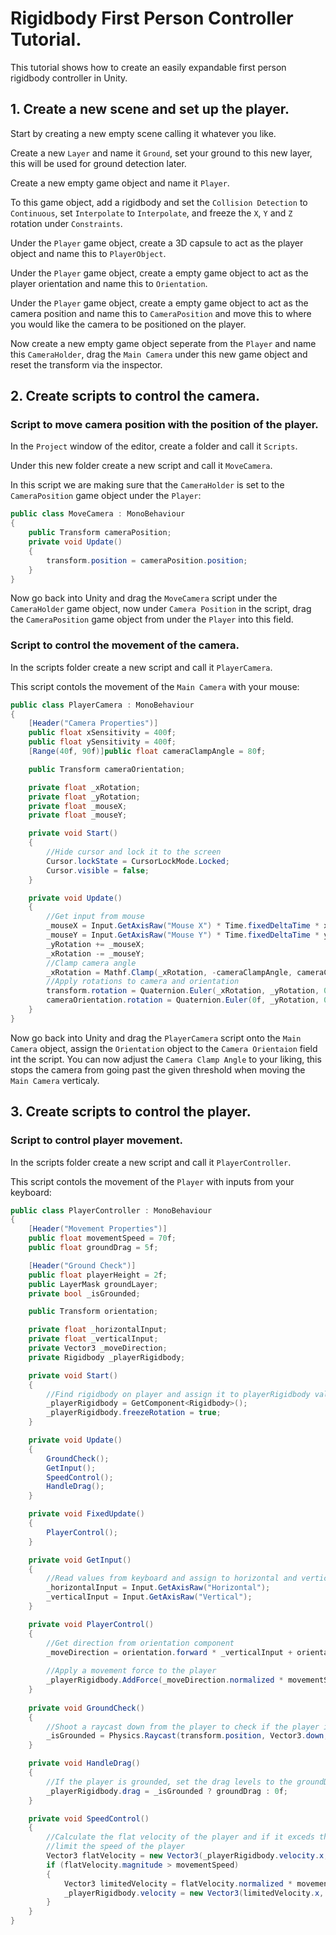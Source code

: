 # Rigidbody First Person Controller Tutorial.

This tutorial shows how to create an easily expandable first person rigidbody controller in Unity.

## 1. Create a new scene and set up the player.

Start by creating a new empty scene calling it whatever you like.

Create a new `Layer` and name it `Ground`, set your ground to this new layer, this will be used for ground detection later.

Create a new empty game object and name it `Player`.

To this game object, add a rigidbody and set the `Collision Detection` to `Continuous`, set `Interpolate` to `Interpolate`,  and freeze the `X`, `Y` and `Z` rotation under `Constraints`.

Under the `Player` game object, create a 3D capsule to act as the player object and name this to `PlayerObject`.

Under the `Player` game object, create a empty game object to act as the player orientation and name this to `Orientation`.

Under the `Player` game object, create a empty game object to act as the camera position and name this to `CameraPosition` and move this to where you would like the camera to be positioned on the player.

Now create a new empty game object seperate from the `Player` and name this `CameraHolder`, drag the `Main Camera` under this new game object and reset the transform via the inspector.

## 2. Create scripts to control the camera.

### Script to move camera position with the position of the player.

In the `Project` window of the editor, create a folder and call it `Scripts`.

Under this new folder create a new script and call it `MoveCamera`.

In this script we are making sure that the `CameraHolder` is set to the `CameraPosition` game object under the `Player`:
```.cs
public class MoveCamera : MonoBehaviour
{
    public Transform cameraPosition;
    private void Update()
    {
        transform.position = cameraPosition.position;
    }
}
```

Now go back into Unity and drag the `MoveCamera` script under the `CameraHolder` game object, now under `Camera Position` in the script, drag the `CameraPosition` game object from under the `Player` into this field.

### Script to control the movement of the camera.

In the scripts folder create a new script and call it `PlayerCamera`.

This script contols the movement of the `Main Camera` with your mouse:
```.cs
public class PlayerCamera : MonoBehaviour
{
    [Header("Camera Properties")]
    public float xSensitivity = 400f;
    public float ySensitivity = 400f;
    [Range(40f, 90f)]public float cameraClampAngle = 80f;

    public Transform cameraOrientation;

    private float _xRotation;
    private float _yRotation;
    private float _mouseX;
    private float _mouseY;

    private void Start()
    {
        //Hide cursor and lock it to the screen
        Cursor.lockState = CursorLockMode.Locked;
        Cursor.visible = false;
    }

    private void Update()
    {
        //Get input from mouse
        _mouseX = Input.GetAxisRaw("Mouse X") * Time.fixedDeltaTime * xSensitivity;
        _mouseY = Input.GetAxisRaw("Mouse Y") * Time.fixedDeltaTime * ySensitivity;
        _yRotation += _mouseX;
        _xRotation -= _mouseY;
        //Clamp camera angle
        _xRotation = Mathf.Clamp(_xRotation, -cameraClampAngle, cameraClampAngle);
        //Apply rotations to camera and orientation
        transform.rotation = Quaternion.Euler(_xRotation, _yRotation, 0f);
        cameraOrientation.rotation = Quaternion.Euler(0f, _yRotation, 0f);
    }
}
```

Now go back into Unity and drag the `PlayerCamera` script onto the `Main Camera` object, assign the `Orientation` object to the `Camera Orientaion` field int the script. You can now adjust the `Camera Clamp Angle` to your liking, this stops the camera from going past the given threshold when moving the `Main Camera` verticaly.

## 3. Create scripts to control the player.

### Script to control player movement.

In the scripts folder create a new script and call it `PlayerController`.

This script contols the movement of the `Player` with inputs from your keyboard:
```.cs
public class PlayerController : MonoBehaviour
{
    [Header("Movement Properties")] 
    public float movementSpeed = 70f;
    public float groundDrag = 5f;

    [Header("Ground Check")] 
    public float playerHeight = 2f;
    public LayerMask groundLayer;
    private bool _isGrounded;

    public Transform orientation;

    private float _horizontalInput;
    private float _verticalInput;
    private Vector3 _moveDirection;
    private Rigidbody _playerRigidbody;

    private void Start()
    {
        //Find rigidbody on player and assign it to playerRigidbody value and lock the rotation
        _playerRigidbody = GetComponent<Rigidbody>();
        _playerRigidbody.freezeRotation = true;
    }

    private void Update()
    {
        GroundCheck();
        GetInput();
        SpeedControl();
        HandleDrag();
    }

    private void FixedUpdate()
    {
        PlayerControl();
    }

    private void GetInput()
    {
        //Read values from keyboard and assign to horizontal and vertical values
        _horizontalInput = Input.GetAxisRaw("Horizontal");
        _verticalInput = Input.GetAxisRaw("Vertical");
    }

    private void PlayerControl()
    {
        //Get direction from orientation component
        _moveDirection = orientation.forward * _verticalInput + orientation.right * _horizontalInput;
        
        //Apply a movement force to the player
        _playerRigidbody.AddForce(_moveDirection.normalized * movementSpeed, ForceMode.Force);
    }
    
    private void GroundCheck()
    {
        //Shoot a raycast down from the player to check if the player is grounded
        _isGrounded = Physics.Raycast(transform.position, Vector3.down, playerHeight * 0.5f + 0.2f, groundLayer);
    }

    private void HandleDrag()
    {
        //If the player is grounded, set the drag levels to the groundDrag value otherwise set to 0
        _playerRigidbody.drag = _isGrounded ? groundDrag : 0f;
    }

    private void SpeedControl()
    {
        //Calculate the flat velocity of the player and if it exceds the movement speed then calculate the force to apply to 
        //limit the speed of the player
        Vector3 flatVelocity = new Vector3(_playerRigidbody.velocity.x, 0f, _playerRigidbody.velocity.z);
        if (flatVelocity.magnitude > movementSpeed)
        {
            Vector3 limitedVelocity = flatVelocity.normalized * movementSpeed;
            _playerRigidbody.velocity = new Vector3(limitedVelocity.x, _playerRigidbody.velocity.y, limitedVelocity.z);
        }
    }
}
```




